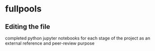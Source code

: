 # fullpools

## Editing the file
completed python jupyter notebooks for each stage of the project as an external reference and peer-review purpose


